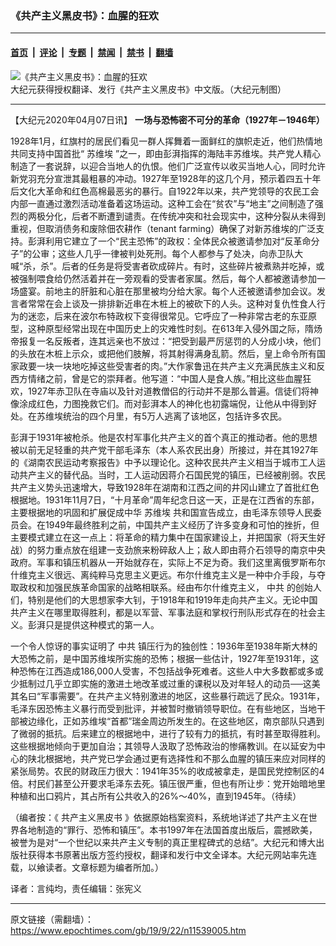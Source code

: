 ### 《共产主义黑皮书》：血腥的狂欢

---

#### [首页](../../../..?n11539005) &nbsp;|&nbsp; [评论](../../../../../epoch-comment?n11539005) &nbsp;|&nbsp; [专题](../../../../../epoch-special?n11539005) &nbsp;|&nbsp; [禁闻](../../../../../epoch-news?n11539005) &nbsp;|&nbsp; [禁书](../../../../../books?n11539005) &nbsp;|&nbsp; [翻墙](https://github.com/gfw-breaker/nogfw/blob/master/README.md?n11539005)


<div><img alt="《共产主义黑皮书》：血腥的狂欢" class="attachment-djy_600_400 size-djy_600_400 wp-post-image" src="https://i.epochtimes.com/assets/uploads/2017/12/dcbb5ad1ea37934a168afd29d68d142e-600x400.jpg"/>
<div class="caption">
 大纪元获得授权翻译、发行《共产主义黑皮书》中文版。（大纪元制图）
</div></div><hr/><div class="post_content" id="artbody" itemprop="articleBody">
 <!-- article content begin -->
 <p>
  【大纪元2020年04月07日讯】
  <strong>
   一场与恐怖密不可分的革命（1927年－1946年）
  </strong>
 </p>
 <p>
  1928年1月，红旗村的居民们看见一群人挥舞着一面鲜红的旗帜走近，他们热情地共同支持中国首批“
  <ok href="https://www.epochtimes.com/gb/tag/%E8%8B%8F%E7%BB%B4%E5%9F%83.html">
   苏维埃
  </ok>
  ”之一，即由彭湃指挥的海陆丰苏维埃。共产党人精心制造了一套说辞，以迎合当地人的仇恨。他们广泛宣传以收买当地人心，同时允许新党羽充分宣泄其最粗暴的冲动。1927年至1928年的这几个月，预示着四五十年后文化大革命和红色高棉最恶劣的暴行。自1922年以来，共产党领导的农民工会内部一直通过激烈活动准备着这场运动。这种工会在“贫农”与“地主”之间制造了强烈的两极分化，后者不断遭到谴责。在传统冲突和社会现实中，这种分裂从未得到重视，但取消债务和废除佃农耕作（tenant farming）确保了对新苏维埃的广泛支持。彭湃利用它建立了一个“民主恐怖”的政权：全体民众被邀请参加对“反革命分子”的公审；这些人几乎一律被判处死刑。每个人都参与了处决，向赤卫队大喊“杀，杀”。后者的任务是将受害者砍成碎片。有时，这些碎片被煮熟并吃掉，或被强制喂食给仍然活着并在一旁观看的受害者家属。然后，每个人都被邀请参加一场盛宴。前地主的肝脏和心脏在那里被均分给大家。每个人还被邀请参加会议。发言者常常在会上谈及一排排新近串在木桩上的被砍下的人头。这种对复仇性食人行为的迷恋，后来在波尔布特政权下变得很常见。它呼应了一种非常古老的东亚原型，这种原型经常出现在中国历史上的灾难性时刻。在613年入侵外国之际，隋炀帝报复一名反叛者，连其远亲也不放过：“把受到最严厉惩罚的人分成小块，他们的头放在木桩上示众，或把他们肢解，将其射得满身乱箭。然后，皇上命令所有国家政要一块一块地吃掉这些受害者的肉。”大作家鲁迅在共产主义充满民族主义和反西方情绪之前，曾是它的崇拜者。他写道：“中国人是食人族。”相比这些血腥狂欢，1927年赤卫队在寺庙以及针对道教僧侣的行动并不是那么普遍。信徒们将神像涂成红色，力图挽救它们。而对彭湃本人的神化也初露端倪，让他从中得到好处。在苏维埃统治的四个月里，有5万人逃离了该地区，包括许多农民。
 </p>
 <p>
  彭湃于1931年被枪杀。他是农村军事化共产主义的首个真正的推动者。他的思想被以前无足轻重的共产党干部毛泽东（本人系农民出身）所接过，并在其1927年的《湖南农民运动考察报告》中予以理论化。这种农民共产主义相当于城市工人运动共产主义的替代品。当时，工人运动因蒋介石国民党的镇压，已经被削弱。农民共产主义势头迅速增大，导致1928年在湖南和江西之间的井冈山建立了首批红色根据地。1931年11月7日，“十月革命”周年纪念日这一天，正是在江西省的东部，主要根据地的巩固和扩展促成中华
  <ok href="https://www.epochtimes.com/gb/tag/%E8%8B%8F%E7%BB%B4%E5%9F%83.html">
   苏维埃
  </ok>
  共和国宣告成立，由毛泽东领导人民委员会。在1949年最终胜利之前，中国共产主义经历了许多变身和可怕的挫折，但主要模式建立在这一点上：将革命的精力集中在国家建设上，并把国家（将天生好战）的努力重点放在组建一支劲旅来粉碎敌人上；敌人即由蒋介石领导的南京中央政府。军事和镇压机器从一开始就存在，实际上不足为奇。我们这里离俄罗斯布尔什维克主义很远、离纯粹马克思主义更远。布尔什维克主义是一种中介手段，与夺取政权和加强民族革命国家的战略相联系。经由布尔什维克主义，
  <ok href="https://www.epochtimes.com/gb/tag/%E4%B8%AD%E5%85%B1.html">
   中共
  </ok>
  的创始人们，特别是他们的大思想家李大钊，于1918年和1919年走向共产主义。无论中国共产主义在哪里取得胜利，都是以军营、军事法庭和掌权行刑队形式存在的社会主义。彭湃只是提供这种模式的第一人。
 </p>
 <p>
  一个令人惊讶的事实证明了
  <ok href="https://www.epochtimes.com/gb/tag/%E4%B8%AD%E5%85%B1.html">
   中共
  </ok>
  镇压行为的独创性：1936年至1938年斯大林的大恐怖之前，是中国苏维埃所实施的恐怖；根据一些估计，1927年至1931年，这种恐怖在江西造成186,000人受害，不包括战争死难者。这些人中大多数都或多或少抵制过几乎立即实施的激进土地改革或过重的课税以及对年轻人的动员──这美其名曰“军事需要”。在共产主义特别激进的地区，这些暴行疏远了民众。1931年，毛泽东因恐怖主义暴行而受到批评，并被暂时撤销领导职位。在有些地区，当地干部被边缘化，正如苏维埃“首都”瑞金周边所发生的。在这些地区，南京部队只遇到了微弱的抵抗。后来建立的根据地中，进行了较有力的抵抗，有时甚至取得胜利。这些根据地倾向于更加自治；其领导人汲取了恐怖政治的惨痛教训。在以延安为中心的陕北根据地，共产党已学会通过更有选择性和不那么血腥的镇压来应对同样的紧张局势。农民的财政压力很大：1941年35%的收成被拿走，是国民党控制区的4倍。村民们甚至公开要求毛泽东去死。镇压很严重，但也有所让步：党开始暗地里种植和出口鸦片，其占所有公共收入的26%～40%，直到1945年。（待续）
 </p>
 <p>
  （编者按：《
  <ok href="https://www.epochtimes.com/gb/tag/%E5%85%B1%E4%BA%A7%E4%B8%BB%E4%B9%89%E9%BB%91%E7%9A%AE%E4%B9%A6.html">
   共产主义黑皮书
  </ok>
  》依据原始档案资料，系统地详述了共产主义在世界各地制造的“罪行、恐怖和镇压”。本书1997年在法国首度出版后，震撼欧美，被誉为是对“一个世纪以来共产主义专制的真正里程碑式的总结”。大纪元和博大出版社获得本书原著出版方签约授权，翻译和发行中文全译本。大纪元网站率先连载，以飨读者。文章标题为编者所加。）
 </p>
 <p>
  译者：言纯均，责任编辑：张宪义
 </p>
 <!-- article content end -->
 <div id="below_article_ad">
 </div>
</div>


---

原文链接（需翻墙）：https://www.epochtimes.com/gb/19/9/22/n11539005.htm